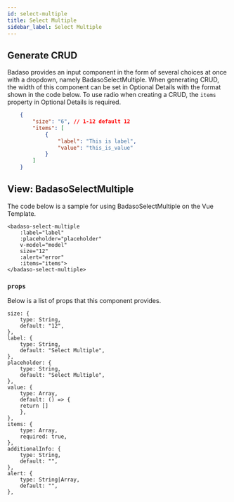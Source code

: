 ```yaml
---
id: select-multiple
title: Select Multiple
sidebar_label: Select Multiple
---
```


## Generate CRUD

Badaso provides an input component in the form of several choices at once with a dropdown, namely BadasoSelectMultiple. When generating CRUD, the width of this component can be set in Optional Details with the format shown in the code below. To use radio when creating a CRUD, the `items` property in Optional Details is required.

<!--DOCUSAURUS_CODE_TABS-->
<!--JSON-->
```json
    {
        "size": "6", // 1-12 default 12
        "items": [
            {
                "label": "This is label",
                "value": "this_is_value"
            }
        ]
    }
```
<!--END_DOCUSAURUS_CODE_TABS-->

## View: BadasoSelectMultiple

The code below is a sample for using BadasoSelectMultiple on the Vue Template.

<!--DOCUSAURUS_CODE_TABS-->
<!--Vue-->
```vue
<badaso-select-multiple
    :label="label"
    :placeholder="placeholder"
    v-model="model"
    size="12"
    :alert="error"
    :items="items">
</badaso-select-multiple>
```
<!--END_DOCUSAURUS_CODE_TABS-->

### ```props```

Below is a list of props that this component provides.

```
size: {
    type: String,
    default: "12",
},
label: {
    type: String,
    default: "Select Multiple",
},
placeholder: {
    type: String,
    default: "Select Multiple",
},
value: {
    type: Array,
    default: () => {
    return []
    },
},
items: {
    type: Array,
    required: true,
},
additionalInfo: {
    type: String,
    default: "",
},
alert: {
    type: String|Array,
    default: "",
},
```